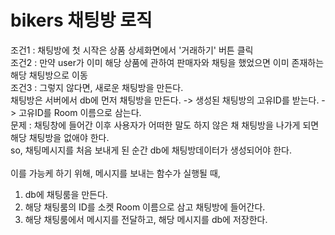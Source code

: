 # bikers 채팅방 로직
조건1 : 채팅방에 첫 시작은 상품 상세화면에서 '거래하기' 버튼 클릭<br>
조건2 : 만약 user가 이미 해당 상품에 관하여 판매자와 채팅을 했었으면 이미 존재하는 해당 채팅방으로 이동<br>
조건3 : 그렇지 않다면, 새로운 채팅방을 만든다.<br>
채팅방은 서버에서 db에 먼저 채팅방을 만든다. -> 생성된 채팅방의 고유ID를 받는다. -> 고유ID를 Room 이름으로 삼는다.<br>
문제 : 채팅창에 들어간 이후 사용자가 어떠한 말도 하지 않은 채 채팅방을 나가게 되면 해당 채팅방을 없애야 한다.<br>
so, 채팅메시지를 처음 보내게 된 순간 db에 채팅방데이터가 생성되어야 한다.<br>
<br>
이를 가능케 하기 위해, 메시지를 보내는 함수가 실행될 때,<br>
1) db에 채팅룸을 만든다. <br>
2) 해당 채팅룸의 ID를 소켓 Room 이름으로 삼고 채팅방에 들어간다. <br>
3) 해당 채팅룸에서 메시지를 전달하고, 해당 메시지를 db에 저장한다.<br>

